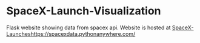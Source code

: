# SpaceX-Launch-Visualization
Flask website showing data from spacex api.
Website is hosted at [SpaceX-Launches](https://spacexdata.pythonanywhere.com/)https://spacexdata.pythonanywhere.com/
